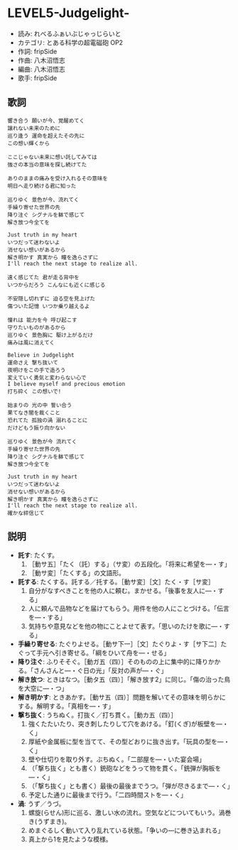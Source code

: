 LEVEL5-Judgelight-
===================

- 読み: れべるふぁいぶじゃっじらいと
- カテゴリ: とある科学の超電磁砲 OP2
- 作詞: fripSide
- 作曲: 八木沼悟志
- 編曲: 八木沼悟志
- 歌手: fripSide


歌詞
-----

    響き合う 願いが今、覚醒めてく
    譲れない未来のために
    巡り逢う 運命を超えたその先に
    この想い輝くから

    ここじゃない未来に想い託してみては
    強さの本当の意味を探し続けてた

    ありのままの痛みを受け入れるその意味を
    明日へ走り続ける君に知った

    巡りゆく 景色が今、流れてく
    手繰り寄せた世界の先
    降り注ぐ シグナルを躰で感じて
    解き放つ今全てを

    Just truth in my heart
    いつだって迷わないよ
    消せない想いがあるから
    解き明かす 真実から 瞳を逸らさずに
    I'll reach the next stage to realize all.

    遠く感じてた 君が走る背中を
    いつからだろう こんなにも近くに感じる

    不安隠し切れずに 迫る空を見上げた
    傷ついた記憶 いつか乗り越えるよ

    憧れは 能力を今 呼び起こす
    守りたいものがあるから
    巡りゆく 景色胸に 駆け上がるだけ
    痛みは風に消えてく

    Believe in Judgelight
    運命さえ 撃ち抜いて
    夜明けをこの手で造ろう
    変えていく勇気と変わらない心で
    I believe myself and precious emotion
    打ち砕く この想いで!

    始まりの 光の中 誓い合う
    果てなき闇を裁くこと
    恐れてた 孤独の渦 溺れることに
    だけどもう振り向かない

    巡りゆく 景色が今 流れてく
    手繰り寄せた世界の先
    降り注ぐ シグナルを躰で感じて
    解き放つ今全てを

    Just truth in my heart
    いつだって迷わないよ
    消せない想いがあるから
    解き明かす 真実から 瞳を逸らさずに
    I'll reach the next stage to realize all.
    確かな絆信じて


説明
-----

- **託す**: たくす。
    1. ［動サ五］「たく（託）する」（サ変）の五段化。「将来に希望を―・す」
    2. ［動サ変］「たくする」の文語形。
- **託する**: たくする。託する／托する。［動サ変］［文］たく・す［サ変］
    1. 自分がなすべきことを他の人に頼む。まかせる。「後事を友人に―・する」
    2. 人に頼んで品物などを届けてもらう。用件を他の人にことづける。「伝言を―・する」
    3. 気持ちや意見などを他の物にことよせて表す。「思いのたけを歌に―・する」
- **手繰り寄せる**: たぐりよせる。［動サ下一］［文］たぐりよ・す［サ下二］たぐって手元へ引き寄せる。「綱をひいて舟を―・せる」
- **降り注ぐ**: ふりそそぐ。［動ガ五（四）］そのものの上に集中的に降りかかる。「さんさんと―・ぐ日の光」「反対の声が―・ぐ」
- **解き放つ**: ときはなつ。［動タ五（四）］「解き放す2」に同じ。「傷の治った鳥を大空に―・つ」
- **解き明かす**: ときあかす。［動サ五（四）］問題を解いてその意味を明らかにする。解明する。「真相を―・す」
- **撃ち抜く**: うちぬく。打抜く／打ち貫く。［動カ五（四）］
    1. 強くたたいたり、突き刺したりして穴をあける。「釘(くぎ)が板壁を―・く」
    2. 厚紙や金属板に型を当てて、その型どおりに抜き出す。「玩具の型を―・く」
    3. 壁や仕切りを取り外す。ぶちぬく。「二部屋を―・いた宴会場」
    4. （「撃ち抜く」とも書く）銃砲などをうって物を貫く。「銃弾が胸板を―・く」
    5. （「撃ち抜く」とも書く）最後の最後までうつ。「弾が尽きるまで―・く」
    6. 予定した通りに最後まで行う。「二四時間ストを―・く」
- **渦**: うず／うづ。
    1. 螺旋(らせん)形に巡る、激しい水の流れ。空気などについてもいう。渦巻き(うずまき)。
    2. めまぐるしく動いて入り乱れている状態。「争いの―に巻き込まれる」
    3. 真上から1を見たような模様。

